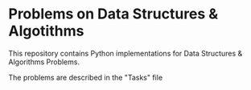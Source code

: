 # Problems on Data Structures & Algotithms
This repository contains Python implementations for Data Structures &amp; Algorithms Problems.

The problems are described in the "Tasks" file
